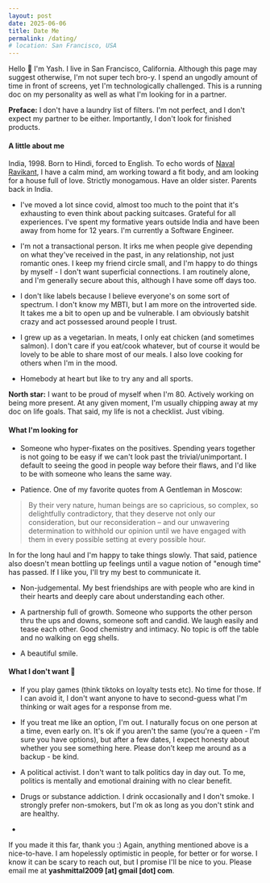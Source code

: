 ```yaml
---
layout: post
date: 2025-06-06
title: Date Me
permalink: /dating/
# location: San Francisco, USA
---
```


<!-- `Last updated: June 6` -->

Hello 👋 I'm Yash. I live in San Francisco, California. Although this page may suggest otherwise, I'm not super tech bro-y. I spend an ungodly amount of time in front of screens, yet I'm technologically challenged. This is a running doc on my personality as well as what I'm looking for in a partner.

**Preface:** I don't have a laundry list of filters. I'm not perfect, and I don't expect my partner to be either. Importantly, I don't look for finished products.

#### A little about me

India, 1998. Born to Hindi, forced to English. To echo words of [Naval Ravikant](https://x.com/naval/status/966512979066765313?lang=en), I have a calm mind, am working toward a fit body, and am looking for a house full of love. Strictly monogamous. Have an older sister. Parents back in India.

- I've moved a lot since covid, almost too much to the point that it's exhausting to even think about packing suitcases. Grateful for all experiences. I've spent my formative years outside India and have been away from home for 12 years. I'm currently a Software Engineer.

- I'm not a transactional person. It irks me when people give depending on what they've received in the past, in any relationship, not just romantic ones. I keep my friend circle small, and I'm happy to do things by myself - I don't want superficial connections. I am routinely alone, and I'm generally secure about this, although I have some off days too.

- I don't like labels because I believe everyone's on some sort of spectrum. I don't know my MBTI, but I am more on the introverted side. It takes me a bit to open up and be vulnerable. I am obviously batshit crazy and act possessed around people I trust.

- I grew up as a vegetarian. In meats, I only eat chicken (and sometimes salmon). I don't care if you eat/cook whatever, but of course it would be lovely to be able to share most of our meals. I also love cooking for others when I'm in the mood.

- Homebody at heart but like to try any and all sports.

**North star:** I want to be proud of myself when I'm 80. Actively working on being more present. At any given moment, I'm usually chipping away at my doc on life goals. That said, my life is not a checklist. Just vibing.

#### What I'm looking for

- Someone who hyper-fixates on the positives. Spending years together is not going to be easy if we can't look past the trivial/unimportant. I default to seeing the good in people way before their flaws, and I'd like to be with someone who leans the same way.

- Patience. One of my favorite quotes from A Gentleman in Moscow:

> By their very nature, human beings are so capricious, so complex, so delightfully contradictory, that they deserve not only our consideration, but our reconsideration – and our unwavering determination to withhold our opinion until we have engaged with them in every possible setting at every possible hour.

In for the long haul and I'm happy to take things slowly. That said, patience also doesn't mean bottling up feelings until a vague notion of "enough time" has passed. If I like you, I'll try my best to communicate it.

- Non-judgemental. My best friendships are with people who are kind in their hearts and deeply care about understanding each other.

- A partnership full of growth. Someone who supports the other person thru the ups and downs, someone soft and candid. We laugh easily and tease each other. Good chemistry and intimacy. No topic is off the table and no walking on egg shells.

- A beautiful smile.

#### What I don't want 🚩

- If you play games (think tiktoks on loyalty tests etc). No time for those. If I can avoid it, I don't want anyone to have to second-guess what I'm thinking or wait ages for a response from me.

- If you treat me like an option, I'm out. I naturally focus on one person at a time, even early on. It's ok if you aren't the same (you're a queen - I'm sure you have options), but after a few dates, I expect honesty about whether you see something here. Please don’t keep me around as a backup - be kind.

- A political activist. I don't want to talk politics day in day out. To me, politics is mentally and emotional draining with no clear benefit.

- Drugs or substance addiction. I drink occasionally and I don't smoke. I strongly prefer non-smokers, but I'm ok as long as you don't stink and are healthy.

-

If you made it this far, thank you :) Again, anything mentioned above is a nice-to-have. I am hopelessly optimistic in people, for better or for worse. I know it can be scary to reach out, but I promise I'll be nice to you. Please email me at **yashmittal2009 [at] gmail [dot] com**.
